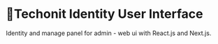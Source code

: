 # 💼Techonit Identity User Interface
Identity and manage panel for admin - web ui with React.js and Next.js.
